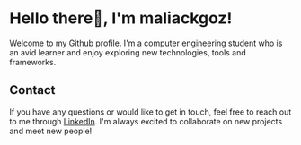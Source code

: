 # Hello there👋, I'm maliackgoz!

Welcome to my Github profile. I'm a computer engineering student who is an avid learner and enjoy exploring new technologies, tools and frameworks.

## Contact

If you have any questions or would like to get in touch, feel free to reach out to me through [LinkedIn](https://www.linkedin.com/in/muhammedaliacikgoz). I'm always excited to collaborate on new projects and meet new people!

